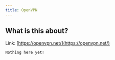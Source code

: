 ```yaml
---
title: OpenVPN
---
```


## What is this about?

Link: [https://openvpn.net/](https://openvpn.net/)

```
Nothing here yet!
```